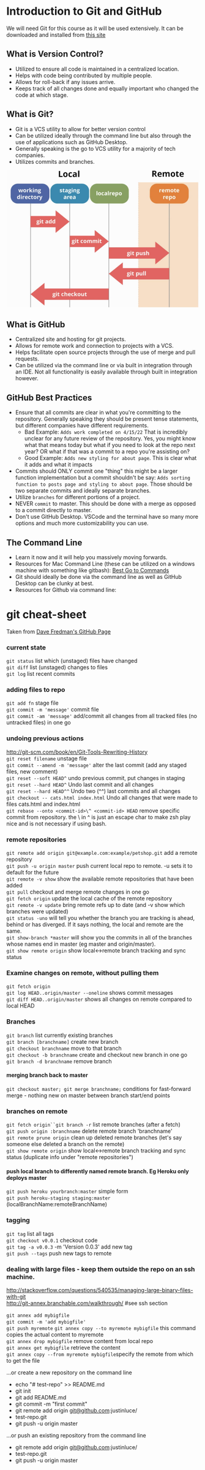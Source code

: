 # Introduction to Git and GitHub

We will need Git for this course as it will be used extensively. It can be downloaded and installed from [this site](https://git-scm.com/downloads)

## What is Version Control?

- Utilized to ensure all code is maintained in a centralized location.
- Helps with code being contributed by multiple people.
- Allows for roll-back if any issues arrive.
- Keeps track of all changes done and equally important who changed the code at which stage.

## What is Git?

- Git is a VCS utility to allow for better version control
- Can be utilized ideally through the command line but also through the use of applications such as GitHub Desktop.
- Generally speaking is the go to VCS utility for a majority of tech companies.
- Utilizes commits and branches.

![Git Diagram](gitExample.jpg)

## What is GitHub

- Centralized site and hosting for git projects.
- Allows for remote work and connection to projects with a VCS.
- Helps facilitate open source projects through the use of merge and pull requests.
- Can be utilized via the command line or via built in integration through an IDE. Not all functionality is easily available through built in integration however.

## GitHub Best Practices

- Ensure that all commits are clear in what you're committing to the repository. Generally speaking they should be present tense statements, but different companies have different requirements.
  - Bad Example: `Adds work completed on 4/15/22` That is incredibly unclear for any future review of the repository. Yes, you might know what that means today but what if you need to look at the repo next year? OR what if that was a commit to a repo you're assisting on?
  - Good Example: `Adds new styling for about page`. This is clear what it adds and what it impacts
- Commits should ONLY commit one "thing" this might be a larger function implementation but a commit shouldn't be say: `Adds sorting function to posts page and styling to about page`. Those should be two separate commits and ideally separate branches.
- Utilize `branches` for different portions of a project.
- NEVER `commit` to master. This should be done with a merge as opposed to a commit directly to master.
- Don't use GitHub Desktop. VSCode and the terminal have so many more options and much more customizability you can use.

## The Command Line

- Learn it now and it will help you massively moving forwards.
- Resources for Mac Command Line (these can be utilized on a windows machine with something like gitbash): [Best Go to Commands](https://github.com/0nn0/terminal-mac-cheatsheet)
- Git should ideally be done via the command line as well as GitHub Desktop can be clunky at best.
- Resources for Github via command line:

# git cheat-sheet

Taken from [Dave Fredman's GitHub Page](https://gist.github.com/davfre/8313299)

### current state

`git status` list which (unstaged) files have changed  
`git diff` list (unstaged) changes to files  
`git log` list recent commits

### adding files to repo

`git add fn` stage file  
`git commit -m 'message'` commit file  
`git commit -am 'message'` add/commit all changes from all tracked files (no untracked files) in one go

### undoing previous actions

http://git-scm.com/book/en/Git-Tools-Rewriting-History  
`git reset filename` unstage file  
`git commit --amend -m 'message'` alter the last commit (add any staged files, new comment)  
`git reset --soft HEAD^` undo previous commit, put changes in staging  
`git reset --hard HEAD^` Undo last commit and all changes  
`git reset --hard HEAD^^` Undo two (^^) last commits and all changes  
`git checkout -- cats.html index.html` Undo all changes that were made to files cats.html and index.html  
`git rebase --onto <commit-id>\^ <commit-id> HEAD` remove specific commit from repository. the \ in \^ is just an escape char to make zsh play nice and is not necessary if using bash.

### remote repositories

`git remote add origin git@example.com:example/petshop.git` add a remote repository  
`git push -u origin master` push current local repo to remote. -u sets it to default for the future  
`git remote -v show` show the available remote repositories that have been added  
`git pull` checkout and merge remote changes in one go  
`git fetch origin` update the local cache of the remote repository  
`git remote -v update` bring remote refs up to date (and -v show which branches were updated)  
`git status -uno` will tell you whether the branch you are tracking is ahead, behind or has diverged. If it says nothing, the local and remote are the same.  
`git show-branch *master` will show you the commits in all of the branches whose names end in master (eg master and origin/master).  
`git show remote origin` show local<->remote branch tracking and sync status

### Examine changes on remote, without pulling them

`git fetch origin`  
`git log HEAD..origin/master --oneline` shows commit messages  
`git diff HEAD..origin/master` shows all changes on remote compared to local HEAD

### Branches

`git branch` list currently existing branches  
`git branch [branchname]` create new branch  
`git checkout branchname` move to that branch  
`git checkout -b branchname` create and checkout new branch in one go  
`git branch -d branchname` remove branch

#### merging branch back to master

`git checkout master; git merge branchname;` conditions for fast-forward merge - nothing new on master between branch start/end points

### branches on remote

` git fetch origin``git branch -r ` list remote branches (after a fetch)  
`git push origin :branchname` delete remote branch 'branchname'  
`git remote prune origin` clean up deleted remote branches (let's say someone else deleted a branch on the remote)  
`git show remote origin` show local<->remote branch tracking and sync status (duplicate info under "remote repositories")

#### push local branch to differently named remote branch. Eg Heroku only deploys master

`git push heroku yourbranch:master` simple form  
`git push heroku-staging staging:master` (localBranchName:remoteBranchName)

### tagging

`git tag` list all tags  
`git checkout v0.0.1` checkout code  
`git tag -a v0.0.3` -m 'Version 0.0.3' add new tag  
`git push --tags` push new tags to remote

### dealing with large files - keep them outside the repo on an ssh machine.

http://stackoverflow.com/questions/540535/managing-large-binary-files-with-git  
http://git-annex.branchable.com/walkthrough/ #see ssh section

`git annex add mybigfile`  
`git commit -m 'add mybigfile'`  
`git push myremote`
`git annex copy --to myremote mybigfile` this command copies the actual content to myremote  
`git annex drop mybigfile` remove content from local repo  
`git annex get mybigfile` retrieve the content  
`git annex copy --from myremote mybigfile`specify the remote from which to get the file

…or create a new repository on the command line

- echo "# test-repo" >> README.md
- git init
- git add README.md
- git commit -m "first commit"
- git remote add origin git@github.com:justinluce/
- test-repo.git
- git push -u origin master

…or push an existing repository from the command line

- git remote add origin git@github.com:justinluce/
- test-repo.git
- git push -u origin master
